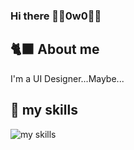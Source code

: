 ### Hi there ✌🏻0w0✌🏻

## 🐈‍⬛ About me
I'm a UI Designer...Maybe...

## 🌱 my skills
<img alt="my skills" src="https://skillicons.dev/icons?theme=dark&perline=5&i=ae,blender,css,discord,figma,github,html,ai,jquery,materialui,nextjs,nodejs,ps,react,sass,tailwind,twitter,ts,unity,vscode" />

<!--
**v0w0v-kaho/v0w0v-kaho** is a ✨ _special_ ✨ repository because its `README.md` (this file) appears on your GitHub profile.

Here are some ideas to get you started:

- 🔭 I’m currently working on ...
- 🌱 I’m currently learning ...
- 👯 I’m looking to collaborate on ...
- 🤔 I’m looking for help with ...
- 💬 Ask me about ...
- 📫 How to reach me: ...
- 😄 Pronouns: ...
- ⚡ Fun fact: ...
-->
